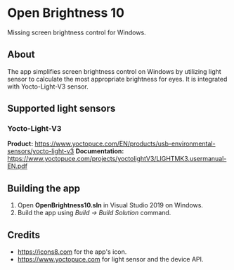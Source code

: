 # Open Brightness 10
Missing screen brightness control for Windows.

## About
The app simplifies screen brightness control on Windows by utilizing light sensor to calculate the most appropriate brightness for eyes. It is integrated with Yocto-Light-V3 sensor.

## Supported light sensors

### Yocto-Light-V3
**Product:** https://www.yoctopuce.com/EN/products/usb-environmental-sensors/yocto-light-v3
**Documentation:** https://www.yoctopuce.com/projects/yoctolightV3/LIGHTMK3.usermanual-EN.pdf 

## Building the app

1. Open **OpenBrightness10.sln** in Visual Studio 2019 on Windows.
2. Build the app using *Build -> Build Solution* command. 

## Credits

* https://icons8.com for the app's icon.
* https://www.yoctopuce.com for light sensor and the device API. 
